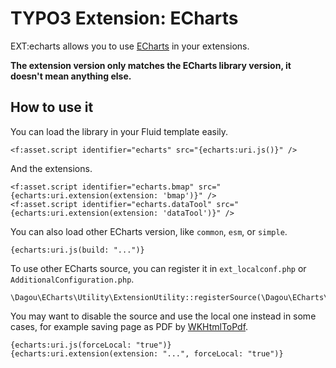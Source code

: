 # TYPO3 Extension: ECharts

EXT:echarts allows you to use [ECharts](https://echarts.apache.org/) in your extensions.

**The extension version only matches the ECharts library version, it doesn't mean anything else.**

## How to use it
You can load the library in your Fluid template easily.

    <f:asset.script identifier="echarts" src="{echarts:uri.js()}" />
	
And the extensions.

    <f:asset.script identifier="echarts.bmap" src="{echarts:uri.extension(extension: 'bmap')}" />
    <f:asset.script identifier="echarts.dataTool" src="{echarts:uri.extension(extension: 'dataTool')}" />

You can also load other ECharts version, like `common`, `esm`, or `simple`.

    {echarts:uri.js(build: "...")}

To use other ECharts source, you can register it in `ext_localconf.php` or `AdditionalConfiguration.php`.

    \Dagou\ECharts\Utility\ExtensionUtility::registerSource(\Dagou\ECharts\Source\JsDelivr::class);

You may want to disable the source and use the local one instead in some cases, for example saving page as PDF by [WKHtmlToPdf](https://wkhtmltopdf.org/).

    {echarts:uri.js(forceLocal: "true")}
    {echarts:uri.extension(extension: "...", forceLocal: "true")}
